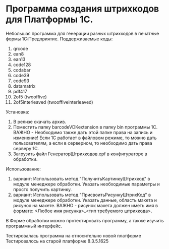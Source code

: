 # Программа создания штрихкодов для Платформы 1С.

Небольшая программа для генерации разных штрихкодов в печатные формы 1С:Предприятие.
Поддерживаемые коды:
  1) qrcode
  2) ean8
  3) ean13
  4) code128
  5) codabar
  6) code39
  7) code93
  8) datamatrix
  9) pdf417
  10) 2of5 (twooffive)
  11) 2of5interleaved (twooffiveinterleaved)

Установка:
  1. В релизе скачать архив.
  2. Поместить папку barcodeVDKextension в папку bin программы 1С.
  ВАЖНО - Необходимо также дать этой папке права на запись и изменение! Если 1С работает в файловом режиме,
  то можно дать пользователям, а если в серверном, то необходимо дать права серверу 1С.
  4. Загрузить файл ГенераторШтрихкодов.epf в конфигураторе в обработки. 

Использование:
  1. вариант: 
    Использовать метод "ПолучитьКартинкуШтрихкод" в модуле менеджере обработки. Указать необходимые параметры и просто получить картинку.
  2. вариант:
    Использовать метод "ПрисвоитьРисункуШтрихКод" в модуле менеджере обработки. Указать данные, область макета и рисунок на макете.
    ВАЖНО - рисунок макета должен иметь имя в формате: <Любое имя рисунка>_<тип требуемого штрихкода>.

В Форме обработки можно протестировать программу, а также изучить программный интерфейс.

Тестировалась программа на относительно новой платформе Тестировалось на старой платформе 8.3.5.1625

